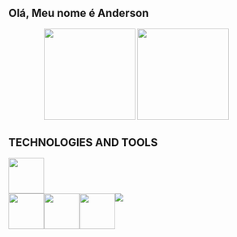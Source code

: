 ## Olá, Meu nome é Anderson

<div align="center">
  <img height="180em" src="https://github-readme-stats.vercel.app/api?username=not2nder&theme=github_dark&hide_border=true"/>
  <img height="180em" src="https://github-readme-stats.vercel.app/api/top-langs/?username=not2nder&layout=compact&theme=github_dark&hide_border=true"/>
</div>

## TECHNOLOGIES AND TOOLS
<div style="display:flex; flex-direction:row" >
  <img height="70em" src="https://cdn.jsdelivr.net/gh/devicons/devicon/icons/github/github-original.svg" />
</div>
<div style="display:flex; flex-direction:row" >
  <img height="70em" src="https://cdn.jsdelivr.net/gh/devicons/devicon/icons/python/python-original.svg" />
  <img height="70em"  src="https://cdn.jsdelivr.net/gh/devicons/devicon/icons/cplusplus/cplusplus-original.svg" />
  <img height="70em" src="https://cdn.jsdelivr.net/gh/devicons/devicon/icons/java/java-original.svg" />
  <img src="https://cdn.jsdelivr.net/gh/devicons/devicon/icons/javascript/javascript-original.svg" />
</div>
